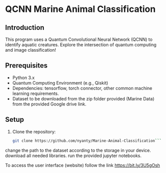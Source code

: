 # QCNN Marine Animal Classification

## Introduction
This program uses a Quantum Convolutional Neural Network (QCNN) to identify aquatic creatures. Explore the intersection of quantum computing and image classification!

## Prerequisites
- Python 3.x
- Quantum Computing Environment (e.g., Qiskit)
- Dependencies: tensorflow, torch connector, other common machine learning requirements.
- Dataset to be downloaded from the zip folder provided (Marine Data) from the provided Google drive link.

## Setup
1. Clone the repository:
   ```bash
   git clone https://github.com/nyanty/Marine-Animal-Classification```

change the path to the dataset according to the storage in your device. download all needed libraries. run the provided jupyter notebooks.

To access the user interface (website) follow the link https://bit.ly/3U5gOsh

